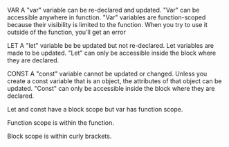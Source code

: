 VAR
A "var" variable can be re-declared and updated. "Var" can be accessible anywhere in function. 
"Var" variables are function-scoped because their visibility is limited to the function.
When you try to use it outside of the function, you’ll get an error

LET
A "let" variable be be updated but not re-declared. Let variables are made to be updated. 
"Let" can only be accessible inside the block where they are declared.

CONST
A "const" variable cannot be updated or changed. Unless you create a const variable that is an object, the attributes of that object can be updated.
"Const" can only be accessible inside the block where they are declared.

Let and const have a block scope but var has function scope. 

Function scope is within the function.

Block scope is within curly brackets.
 